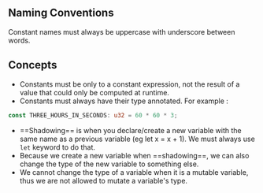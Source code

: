 ## Naming Conventions
Constant names must always be uppercase with underscore between words.

## Concepts
- Constants must be only to a constant expression, not the result of a value that could only be computed at runtime.
- Constants must always have their type annotated. For example :
```rust
const THREE_HOURS_IN_SECONDS: u32 = 60 * 60 * 3;
```
- ==Shadowing== is when you declare/create a new variable with the same name as a previous variable (eg let x = x + 1). We must always use `let` keyword to do that.
- Because we create a new variable when ==shadowing==, we can also change the type of the new variable to something else.
- We cannot change the type of a variable when it is a mutable variable, thus we are not allowed to mutate a variable's type.
